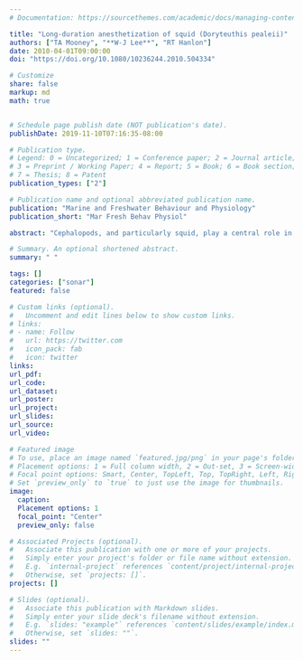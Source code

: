 ```yaml
---
# Documentation: https://sourcethemes.com/academic/docs/managing-content/

title: "Long-duration anesthetization of squid (Doryteuthis pealeii)"
authors: ["TA Mooney", "**W-J Lee**", "RT Hanlon"]
date: 2010-04-01T09:00:00
doi: "https://doi.org/10.1080/10236244.2010.504334"

# Customize
share: false
markup: md
math: true


# Schedule page publish date (NOT publication's date).
publishDate: 2019-11-10T07:16:35-08:00

# Publication type.
# Legend: 0 = Uncategorized; 1 = Conference paper; 2 = Journal article;
# 3 = Preprint / Working Paper; 4 = Report; 5 = Book; 6 = Book section;
# 7 = Thesis; 8 = Patent
publication_types: ["2"]

# Publication name and optional abbreviated publication name.
publication: "Marine and Freshwater Behaviour and Physiology"
publication_short: "Mar Fresh Behav Physiol"

abstract: "Cephalopods, and particularly squid, play a central role in marine ecosystems and are a prime model animal in neuroscience. Yet, the capability to investigate these animals in vivo has been hampered by the inability to sedate them beyond several minutes. Here, we describe methods to anesthetize *Doryteuthis pealeii*, the longfin squid, noninvasively for up to 5 h using a 0.15 mol magnesium chloride (MgCl$\\_2$) seawater solution. Sedation was mild, rapid (<4 min), and the duration could be easily controlled by repeating anesthetic inductions. The sedation had no apparent effect on physiological evoked potentials recorded from nerve bundles within the statocyst system, suggesting the suitability of this solution as a sedating agent. This simple, long-duration anesthetic technique opens the possibility for longer *in vivo* investigations on this and related cephalopods, thus expanding potential neuroethological and ecophysiology research for a key marine invertebrate group."

# Summary. An optional shortened abstract.
summary: " "

tags: []
categories: ["sonar"]
featured: false

# Custom links (optional).
#   Uncomment and edit lines below to show custom links.
# links:
# - name: Follow
#   url: https://twitter.com
#   icon_pack: fab
#   icon: twitter
links:
url_pdf:
url_code:
url_dataset:
url_poster:
url_project:
url_slides:
url_source:
url_video:

# Featured image
# To use, place an image named `featured.jpg/png` in your page's folder.
# Placement options: 1 = Full column width, 2 = Out-set, 3 = Screen-width
# Focal point options: Smart, Center, TopLeft, Top, TopRight, Left, Right, BottomLeft, Bottom, BottomRight
# Set `preview_only` to `true` to just use the image for thumbnails.
image:
  caption:
  Placement options: 1
  focal_point: "Center"
  preview_only: false

# Associated Projects (optional).
#   Associate this publication with one or more of your projects.
#   Simply enter your project's folder or file name without extension.
#   E.g. `internal-project` references `content/project/internal-project/index.md`.
#   Otherwise, set `projects: []`.
projects: []

# Slides (optional).
#   Associate this publication with Markdown slides.
#   Simply enter your slide deck's filename without extension.
#   E.g. `slides: "example"` references `content/slides/example/index.md`.
#   Otherwise, set `slides: ""`.
slides: ""
---
```

